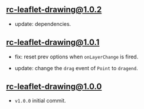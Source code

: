 ## rc-leaflet-drawing@1.0.2

- update: dependencies.

## rc-leaflet-drawing@1.0.1

- fix: reset prev options when `onLayerChange` is fired.

- update: change the `drag` event of `Point` to `dragend`.

## rc-leaflet-drawing@1.0.0

- `v1.0.0` initial commit.
